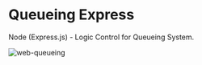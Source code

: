 # Queueing Express
Node (Express.js) - Logic Control for Queueing System.

![web-queueing](https://user-images.githubusercontent.com/20513364/119535178-f1e35280-bdb1-11eb-8b3d-0ff754bb8863.jpeg)
